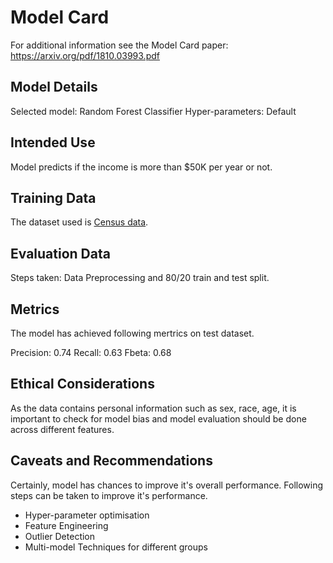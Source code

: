 # Model Card

For additional information see the Model Card paper: https://arxiv.org/pdf/1810.03993.pdf

## Model Details
Selected model: Random Forest Classifier
Hyper-parameters: Default

## Intended Use
Model predicts if the income is more than $50K per year or not.

## Training Data
The dataset used is [Census data]('https://archive.ics.uci.edu/ml/datasets/census+income').

## Evaluation Data
Steps taken: Data Preprocessing and 80/20 train and test split.

## Metrics
The model has achieved following mertrics on test dataset.

Precision:  0.74
Recall:  0.63
Fbeta:  0.68

## Ethical Considerations
As the data contains personal information such as sex, race, age, it is important to check for model bias and model evaluation should be done across different features.

## Caveats and Recommendations
Certainly, model has chances to improve it's overall performance. Following steps can be taken to improve it's performance.

- Hyper-parameter optimisation
- Feature Engineering
- Outlier Detection
- Multi-model Techniques for different groups
